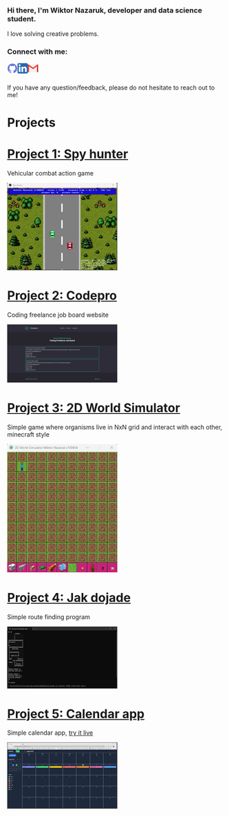 <h3>
Hi there, I'm Wiktor Nazaruk, developer and data science student.
</h3>

I love solving creative problems.

### Connect with me:

<a href="https://github.com/wiktornazaruk"><img align="left" src="/img/icons/github.png" alt="Github" width="24px"/></a>

<a href="https://www.linkedin.com/in/wiktor-nazaruk-3b610018a/"><img align="left" src="/img/icons/linkedin.png" alt="LinkedIn" width="24px"/></a>

<a href="mailto:wiktor.nazaruk7@gmail.com"><img align="left" src="/img/icons/mail.png" alt="Mail" width="24px"/></a>

<br>
<br>

If you have any question/feedback, please do not hesitate to reach out to me!

# Projects

# [Project 1: Spy hunter](https://github.com/wiktornazaruk/spy_hunter)

Vehicular combat action game

![](/img/spyhunter_preview.png)

# [Project 2: Codepro](https://www.codepro.pro/)

Coding freelance job board website

![](/img/codepro_preview.png)

# [Project 3: 2D World Simulator](https://github.com/wiktornazaruk/2D_World_Simulator_Python)

Simple game where organisms live in NxN grid and interact with each other, minecraft style

![](/img/2D_world_simulator_preview.png)

# [Project 4: Jak dojade](https://github.com/wiktornazaruk/jak_dojade)

Simple route finding program

![](/img/jak_dojade_preview.png)

# [Project 5: Calendar app](https://github.com/wiktornazaruk/calendar-app)

Simple calendar app, [try it live](https://wiktornazaruk.github.io/calendar-app/)

![](/img/calendar_preview.png)
